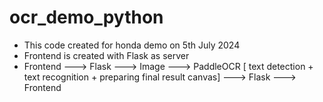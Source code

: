 # ocr_demo_python
- This code created for honda demo on 5th July 2024
- Frontend is created with Flask as server
- Frontend ---> Flask ---> Image ---> PaddleOCR [ text detection + text recognition + preparing final result canvas] ---> Flask ---> Frontend 

